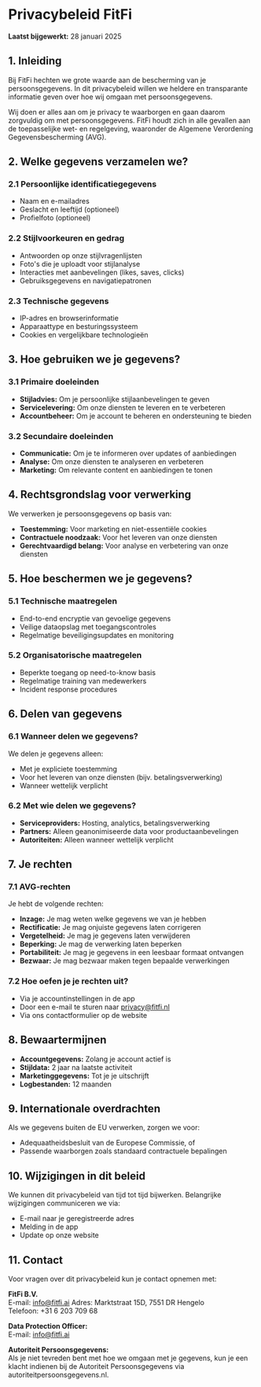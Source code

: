 # Privacybeleid FitFi

**Laatst bijgewerkt:** 28 januari 2025

## 1. Inleiding

Bij FitFi hechten we grote waarde aan de bescherming van je persoonsgegevens. In dit privacybeleid willen we heldere en transparante informatie geven over hoe wij omgaan met persoonsgegevens.

Wij doen er alles aan om je privacy te waarborgen en gaan daarom zorgvuldig om met persoonsgegevens. FitFi houdt zich in alle gevallen aan de toepasselijke wet- en regelgeving, waaronder de Algemene Verordening Gegevensbescherming (AVG).

## 2. Welke gegevens verzamelen we?

### 2.1 Persoonlijke identificatiegegevens
- Naam en e-mailadres
- Geslacht en leeftijd (optioneel)
- Profielfoto (optioneel)

### 2.2 Stijlvoorkeuren en gedrag
- Antwoorden op onze stijlvragenlijsten
- Foto's die je uploadt voor stijlanalyse
- Interacties met aanbevelingen (likes, saves, clicks)
- Gebruiksgegevens en navigatiepatronen

### 2.3 Technische gegevens
- IP-adres en browserinformatie
- Apparaattype en besturingssysteem
- Cookies en vergelijkbare technologieën

## 3. Hoe gebruiken we je gegevens?

### 3.1 Primaire doeleinden
- **Stijladvies:** Om je persoonlijke stijlaanbevelingen te geven
- **Servicelevering:** Om onze diensten te leveren en te verbeteren
- **Accountbeheer:** Om je account te beheren en ondersteuning te bieden

### 3.2 Secundaire doeleinden
- **Communicatie:** Om je te informeren over updates of aanbiedingen
- **Analyse:** Om onze diensten te analyseren en verbeteren
- **Marketing:** Om relevante content en aanbiedingen te tonen

## 4. Rechtsgrondslag voor verwerking

We verwerken je persoonsgegevens op basis van:
- **Toestemming:** Voor marketing en niet-essentiële cookies
- **Contractuele noodzaak:** Voor het leveren van onze diensten
- **Gerechtvaardigd belang:** Voor analyse en verbetering van onze diensten

## 5. Hoe beschermen we je gegevens?

### 5.1 Technische maatregelen
- End-to-end encryptie van gevoelige gegevens
- Veilige dataopslag met toegangscontroles
- Regelmatige beveiligingsupdates en monitoring

### 5.2 Organisatorische maatregelen
- Beperkte toegang op need-to-know basis
- Regelmatige training van medewerkers
- Incident response procedures

## 6. Delen van gegevens

### 6.1 Wanneer delen we gegevens?
We delen je gegevens alleen:
- Met je expliciete toestemming
- Voor het leveren van onze diensten (bijv. betalingsverwerking)
- Wanneer wettelijk verplicht

### 6.2 Met wie delen we gegevens?
- **Serviceproviders:** Hosting, analytics, betalingsverwerking
- **Partners:** Alleen geanonimiseerde data voor productaanbevelingen
- **Autoriteiten:** Alleen wanneer wettelijk verplicht

## 7. Je rechten

### 7.1 AVG-rechten
Je hebt de volgende rechten:
- **Inzage:** Je mag weten welke gegevens we van je hebben
- **Rectificatie:** Je mag onjuiste gegevens laten corrigeren
- **Vergetelheid:** Je mag je gegevens laten verwijderen
- **Beperking:** Je mag de verwerking laten beperken
- **Portabiliteit:** Je mag je gegevens in een leesbaar formaat ontvangen
- **Bezwaar:** Je mag bezwaar maken tegen bepaalde verwerkingen

### 7.2 Hoe oefen je je rechten uit?
- Via je accountinstellingen in de app
- Door een e-mail te sturen naar privacy@fitfi.nl
- Via ons contactformulier op de website

## 8. Bewaartermijnen

- **Accountgegevens:** Zolang je account actief is
- **Stijldata:** 2 jaar na laatste activiteit
- **Marketinggegevens:** Tot je je uitschrijft
- **Logbestanden:** 12 maanden

## 9. Internationale overdrachten

Als we gegevens buiten de EU verwerken, zorgen we voor:
- Adequaatheidsbesluit van de Europese Commissie, of
- Passende waarborgen zoals standaard contractuele bepalingen

## 10. Wijzigingen in dit beleid

We kunnen dit privacybeleid van tijd tot tijd bijwerken. Belangrijke wijzigingen communiceren we via:
- E-mail naar je geregistreerde adres
- Melding in de app
- Update op onze website

## 11. Contact

Voor vragen over dit privacybeleid kun je contact opnemen met:

**FitFi B.V.**  
E-mail: info@fitfi.ai 
Adres: Marktstraat 15D, 7551 DR Hengelo  
Telefoon: +31 6 203 709 68

**Data Protection Officer:**  
E-mail: info@fitfi.ai

**Autoriteit Persoonsgegevens:**  
Als je niet tevreden bent met hoe we omgaan met je gegevens, kun je een klacht indienen bij de Autoriteit Persoonsgegevens via autoriteitpersoonsgegevens.nl.